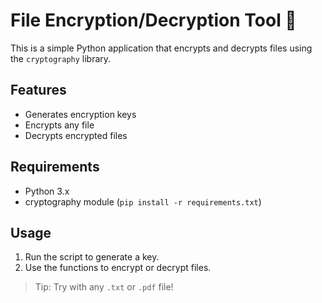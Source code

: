 # File Encryption/Decryption Tool 🔐

This is a simple Python application that encrypts and decrypts files using the `cryptography` library.

## Features
- Generates encryption keys
- Encrypts any file
- Decrypts encrypted files

## Requirements
- Python 3.x
- cryptography module (`pip install -r requirements.txt`)

## Usage
1. Run the script to generate a key.
2. Use the functions to encrypt or decrypt files.

> Tip: Try with any `.txt` or `.pdf` file!
